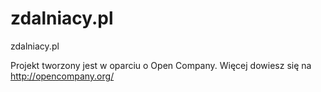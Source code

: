 zdalniacy.pl
============

zdalniacy.pl


Projekt tworzony jest w oparciu o Open Company. Więcej dowiesz się na http://opencompany.org/
